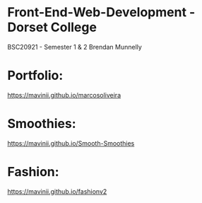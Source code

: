 # Front-End-Web-Development - Dorset College
BSC20921 - Semester 1 &amp; 2 Brendan Munnelly

# Portfolio:
https://mavinii.github.io/marcosoliveira

# Smoothies:
https://mavinii.github.io/Smooth-Smoothies

# Fashion:
https://mavinii.github.io/fashionv2
